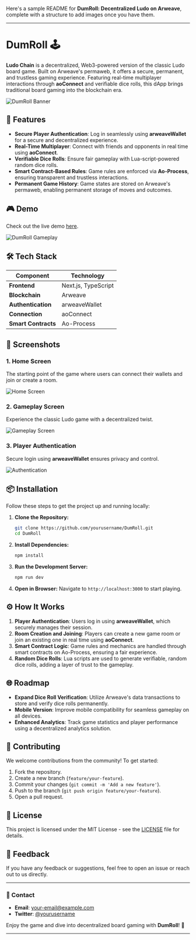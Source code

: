 Here's a sample README for **DumRoll: Decentralized Ludo on Arweave**, complete with a structure to add images once you have them.

---

# DumRoll 🕹️

**Ludo Chain** is a decentralized, Web3-powered version of the classic Ludo board game. Built on Arweave's permaweb, it offers a secure, permanent, and trustless gaming experience. Featuring real-time multiplayer interactions through **aoConnect** and verifiable dice rolls, this dApp brings traditional board gaming into the blockchain era.

![DumRoll Banner](./public/ludo-banner.png)

## 🚀 Features

- **Secure Player Authentication**: Log in seamlessly using **arweaveWallet** for a secure and decentralized experience.
- **Real-Time Multiplayer**: Connect with friends and opponents in real time using **aoConnect**.
- **Verifiable Dice Rolls**: Ensure fair gameplay with Lua-script-powered random dice rolls.
- **Smart Contract-Based Rules**: Game rules are enforced via **Ao-Process**, ensuring transparent and trustless interactions.
- **Permanent Game History**: Game states are stored on Arweave's permaweb, enabling permanent storage of moves and outcomes.

## 🎮 Demo

Check out the live demo [here](https://dum-roll.vercel.app/).

![DumRoll Gameplay](./public/GamePlay.png)

## 🛠️ Tech Stack

| Component      | Technology        |
|----------------|-------------------|
| **Frontend**   | Next.js, TypeScript|
| **Blockchain** | Arweave           |
| **Authentication** | arweaveWallet |
| **Connection** | aoConnect       |
| **Smart Contracts** | Ao-Process    |

## 📸 Screenshots

### 1. Home Screen
The starting point of the game where users can connect their wallets and join or create a room.

![Home Screen](./public/images/home-screen.png)

### 2. Gameplay Screen
Experience the classic Ludo game with a decentralized twist.

![Gameplay Screen](./public/GamePlay.png)

### 3. Player Authentication
Secure login using **arweaveWallet** ensures privacy and control.

![Authentication](./public/auth.png)

## 📦 Installation

Follow these steps to get the project up and running locally:

1. **Clone the Repository:**
   ```bash
   git clone https://github.com/yourusername/DumRoll.git
   cd DumRoll
   ```

2. **Install Dependencies:**
   ```bash
   npm install
   ```

3. **Run the Development Server:**
   ```bash
   npm run dev
   ```

4. **Open in Browser:**
   Navigate to `http://localhost:3000` to start playing.

## ⚙️ How It Works

1. **Player Authentication**: Users log in using **arweaveWallet**, which securely manages their session.
2. **Room Creation and Joining**: Players can create a new game room or join an existing one in real time using **aoConnect**.
3. **Smart Contract Logic**: Game rules and mechanics are handled through smart contracts on Ao-Process, ensuring a fair experience.
4. **Random Dice Rolls**: Lua scripts are used to generate verifiable, random dice rolls, adding a layer of trust to the gameplay.

## 🌐 Roadmap

- **Expand Dice Roll Verification**: Utilize Arweave's data transactions to store and verify dice rolls permanently.
- **Mobile Version**: Improve mobile compatibility for seamless gameplay on all devices.
- **Enhanced Analytics**: Track game statistics and player performance using a decentralized analytics solution.

## 🤝 Contributing

We welcome contributions from the community! To get started:

1. Fork the repository.
2. Create a new branch (`feature/your-feature`).
3. Commit your changes (`git commit -m 'Add a new feature'`).
4. Push to the branch (`git push origin feature/your-feature`).
5. Open a pull request.

## 📄 License

This project is licensed under the MIT License - see the [LICENSE](./LICENSE) file for details.

## 💬 Feedback

If you have any feedback or suggestions, feel free to open an issue or reach out to us directly.

---

### 📧 Contact

- **Email**: [your-email@example.com](mailto:your-email@example.com)
- **Twitter**: [@yourusername](https://twitter.com/yourusername)

Enjoy the game and dive into decentralized board gaming with **DumRoll**! 🥳

---
